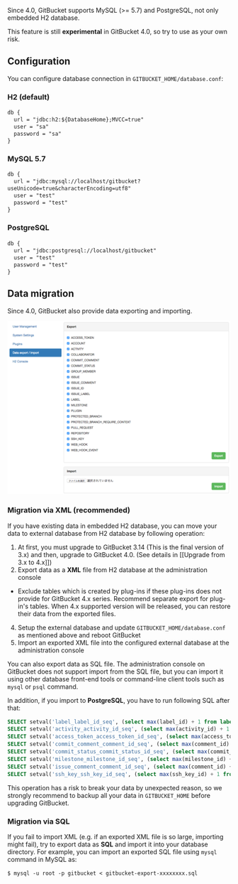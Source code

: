 Since 4.0, GitBucket supports MySQL (>= 5.7) and PostgreSQL, not only embedded H2 database.

This feature is still **experimental** in GitBucket 4.0, so try to use as your own risk.

## Configuration

You can configure database connection in `GITBUCKET_HOME/database.conf`:

### H2 (default)

```
db {
  url = "jdbc:h2:${DatabaseHome};MVCC=true"
  user = "sa"
  password = "sa"
}
```

### MySQL 5.7

```
db {
  url = "jdbc:mysql://localhost/gitbucket?useUnicode=true&characterEncoding=utf8"
  user = "test"
  password = "test"
}
```

### PostgreSQL

```
db {
  url = "jdbc:postgresql://localhost/gitbucket"
  user = "test"
  password = "test"
}
```

## Data migration

Since 4.0, GitBucket also provide data exporting and importing.

![Data export and import](database_export.png)

### Migration via XML (recommended)

If you have existing data in embedded H2 database, you can move your data to external database from H2 database by following operation:

1. At first, you must upgrade to GitBucket 3.14 (This is the final version of 3.x) and then, upgrade to GitBucket 4.0. (See details in [[Upgrade from 3.x to 4.x]])
3. Export data as a **XML** file from H2 database at the administration console
  - Exclude tables which is created by plug-ins if these plug-ins does not provide for GitBucket 4.x series. Recommend separate export for plug-in's tables. When 4.x supported version will be released, you can restore their data from the exported files.
4. Setup the external database and update `GITBUCKET_HOME/database.conf` as mentioned above and reboot GitBucket
5. Import an exported XML file into the configured external database at the administration console

You can also export data as SQL file. The administration console on GitBucket does not support import from the SQL file, but you can import it using other database front-end tools or command-line client tools such as `mysql` or `psql` command.

In addition, if you import to **PostgreSQL**, you have to run following SQL after that:

```sql
SELECT setval('label_label_id_seq', (select max(label_id) + 1 from label));
SELECT setval('activity_activity_id_seq', (select max(activity_id) + 1 from activity));
SELECT setval('access_token_access_token_id_seq', (select max(access_token_id) + 1 from access_token));
SELECT setval('commit_comment_comment_id_seq', (select max(comment_id) + 1 from commit_comment));
SELECT setval('commit_status_commit_status_id_seq', (select max(commit_status_id) + 1 from commit_status));
SELECT setval('milestone_milestone_id_seq', (select max(milestone_id) + 1 from milestone));
SELECT setval('issue_comment_comment_id_seq', (select max(comment_id) + 1 from issue_comment));
SELECT setval('ssh_key_ssh_key_id_seq', (select max(ssh_key_id) + 1 from ssh_key));
```

This operation has a risk to break your data by unexpected reason, so we strongly recommend to backup all your data in `GITBUCKET_HOME` before upgrading GitBucket.

### Migration via SQL

If you fail to import XML (e.g. if an exported XML file is so large, importing might fail), try to export data as **SQL** and import it into your database directory. For example, you can import an exported SQL file using `mysql` command in MySQL as:

```
$ mysql -u root -p gitbucket < gitbucket-export-xxxxxxxx.sql
```
